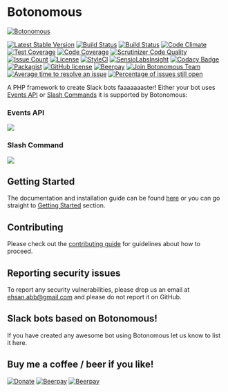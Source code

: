 # Botonomous
[![Botonomous](http://ajaxlivesearch.com/img/robo-256.png)](http://ajaxlivesearch.com/img/robo-256.png)

[![Latest Stable Version](https://poser.pugx.org/botonomous/botonomous/v/stable)](https://packagist.org/packages/botonomous/botonomous)
[![Build Status](https://travis-ci.org/iranianpep/botonomous.svg?branch=master)](https://travis-ci.org/iranianpep/botonomous)
[![Build Status](https://scrutinizer-ci.com/g/iranianpep/botonomous/badges/build.png?b=master)](https://scrutinizer-ci.com/g/iranianpep/botonomous/build-status/master)
[![Code Climate](https://codeclimate.com/github/iranianpep/botonomous/badges/gpa.svg)](https://codeclimate.com/github/iranianpep/botonomous)
[![Test Coverage](https://codeclimate.com/github/iranianpep/botonomous/badges/coverage.svg)](https://codeclimate.com/github/iranianpep/botonomous/coverage)
[![Code Coverage](https://scrutinizer-ci.com/g/iranianpep/botonomous/badges/coverage.png?b=master)](https://scrutinizer-ci.com/g/iranianpep/botonomous/?branch=master)
[![Scrutinizer Code Quality](https://scrutinizer-ci.com/g/iranianpep/botonomous/badges/quality-score.png?b=master)](https://scrutinizer-ci.com/g/iranianpep/botonomous/?branch=master)
[![Issue Count](https://codeclimate.com/github/iranianpep/botonomous/badges/issue_count.svg)](https://codeclimate.com/github/iranianpep/botonomous)
[![License](https://poser.pugx.org/botonomous/botonomous/license)](https://packagist.org/packages/botonomous/botonomous)
[![StyleCI](https://styleci.io/repos/73189365/shield?branch=master)](https://styleci.io/repos/73189365)
[![SensioLabsInsight](https://insight.sensiolabs.com/projects/d9b77f1a-3d4a-423f-b473-30a25496f9a0/mini.png)](https://insight.sensiolabs.com/projects/d9b77f1a-3d4a-423f-b473-30a25496f9a0)
[![Codacy Badge](https://api.codacy.com/project/badge/Grade/039ffa789e6a4040b9b8d596ede07db4)](https://www.codacy.com/app/iranianpep/botonomous)
[![Packagist](https://img.shields.io/packagist/dt/botonomous/botonomous.svg)](https://packagist.org/packages/botonomous/botonomous)
[![GitHub license](https://img.shields.io/badge/license-MIT-blue.svg)](https://raw.githubusercontent.com/iranianpep/botonomous/master/LICENSE)
[![Beerpay](https://img.shields.io/beerpay/iranianpep/botonomous.svg)](https://beerpay.io/iranianpep/botonomous)
[![Join Botonomous Team](https://img.shields.io/badge/Slack-Join%20Team-green.svg)](http://slackbot-framework.herokuapp.com/)
[![Average time to resolve an issue](http://isitmaintained.com/badge/resolution/iranianpep/botonomous.svg)](http://isitmaintained.com/project/iranianpep/botonomous "Average time to resolve an issue")
[![Percentage of issues still open](http://isitmaintained.com/badge/open/iranianpep/botonomous.svg)](http://isitmaintained.com/project/iranianpep/botonomous "Percentage of issues still open")

A PHP framework to create Slack bots faaaaaaaster! Either your bot uses [Events API](https://api.slack.com/events-api) or [Slash Commands](https://api.slack.com/slash-commands) it is supported by Botonomous:

### Events API
![](https://ajaxlivesearch.com/img/slack-event.png)

### Slash Command
![](https://ajaxlivesearch.com/img/slack-slash.png)

## Getting Started
The documentation and installation guide can be found [here](https://github.com/iranianpep/botonomous/wiki) or you can go straight to [Getting Started](https://github.com/iranianpep/botonomous/wiki/Getting-Started) section.

## Contributing
Please check out the [contributing guide](https://github.com/iranianpep/botonomous/blob/master/CONTRIBUTING.md) for guidelines about how to proceed.

## Reporting security issues
To report any security vulnerabilities, please drop us an email at ehsan.abb@gmail.com and please do not report it on GitHub.

## Slack bots based on Botonomous!
If you have created any awesome bot using Botonomous let us know to list it here.

## Buy me a coffee / beer if you like!
[![Donate](https://img.shields.io/badge/Donate-PayPal-green.svg)](https://www.paypal.com/cgi-bin/webscr?cmd=_s-xclick&hosted_button_id=BXMKEZ23PX8K2)
[![Beerpay](https://beerpay.io/iranianpep/botonomous/badge.svg?style=beer-square)](https://beerpay.io/iranianpep/botonomous)  [![Beerpay](https://beerpay.io/iranianpep/botonomous/make-wish.svg?style=flat-square)](https://beerpay.io/iranianpep/botonomous?focus=wish)
